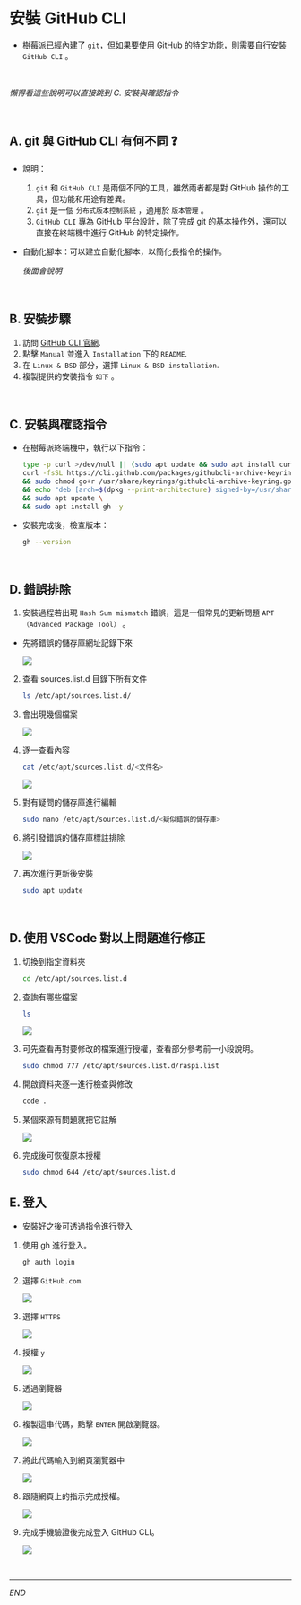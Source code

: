 # 安裝 GitHub CLI

- 樹莓派已經內建了 `git`，但如果要使用 GitHub 的特定功能，則需要自行安裝 `GitHub CLI` 。

</br>

_懶得看這些說明可以直接跳到 C. 安裝與確認指令_

<br>

## A. git 與 GitHub CLI 有何不同 ❓

- 說明：
    1. `git` 和 `GitHub CLI` 是兩個不同的工具，雖然兩者都是對 GitHub 操作的工具，但功能和用途有差異。
    2. `git` 是一個 `分布式版本控制系統` ，適用於 `版本管理` 。 
    3. `GitHub CLI` 專為 GitHub 平台設計，除了完成 git 的基本操作外，還可以直接在終端機中進行 GitHub 的特定操作。

- 自動化腳本：可以建立自動化腳本，以簡化長指令的操作。
  
  _後面會說明_

</br>

## B. 安裝步驟

1. 訪問 [GitHub CLI 官網](https://cli.github.com/).
2. 點擊 `Manual` 並進入 `Installation` 下的 `README`.
3. 在 `Linux & BSD` 部分，選擇 `Linux & BSD installation`.
4. 複製提供的安裝指令 `如下` 。

</br>

## C. 安裝與確認指令
- 在樹莓派終端機中，執行以下指令：

    ```bash
    type -p curl >/dev/null || (sudo apt update && sudo apt install curl -y)
    curl -fsSL https://cli.github.com/packages/githubcli-archive-keyring.gpg | sudo dd of=/usr/share/keyrings/githubcli-archive-keyring.gpg \
    && sudo chmod go+r /usr/share/keyrings/githubcli-archive-keyring.gpg \
    && echo "deb [arch=$(dpkg --print-architecture) signed-by=/usr/share/keyrings/githubcli-archive-keyring.gpg] https://cli.github.com/packages stable main" | sudo tee /etc/apt/sources.list.d/github-cli.list > /dev/null \
    && sudo apt update \
    && sudo apt install gh -y
    ```

- 安裝完成後，檢查版本：

    ```bash
    gh --version
    ```

</br>

## D. 錯誤排除
1. 安裝過程若出現 `Hash Sum mismatch` 錯誤，這是一個常見的更新問題 `APT（Advanced Package Tool）` 。
- 先將錯誤的儲存庫網址記錄下來

  ![](images/img_50.png)


2. 查看 sources.list.d 目錄下所有文件

    ```bash
    ls /etc/apt/sources.list.d/
    ```

3. 會出現幾個檔案

   ![](images/img_51.png)

4. 逐一查看內容

    ```bash
    cat /etc/apt/sources.list.d/<文件名>
    ```

    ![](images/img_52.png)

5. 對有疑問的儲存庫進行編輯

    ```bash
    sudo nano /etc/apt/sources.list.d/<疑似錯誤的儲存庫>
    ```

6. 將引發錯誤的儲存庫標註排除
   
   ![](images/img_53.png)

7. 再次進行更新後安裝

    ```bash
    sudo apt update
    ```

</br>

## D. 使用 VSCode 對以上問題進行修正

1. 切換到指定資料夾

    ```bash
    cd /etc/apt/sources.list.d
    ```

2. 查詢有哪些檔案
    
    ```bash
    ls
    ```
   
   ![](images/img_67.png)

3. 可先查看再對要修改的檔案進行授權，查看部分參考前一小段說明。

    ```bash
    sudo chmod 777 /etc/apt/sources.list.d/raspi.list
    ```

4. 開啟資料夾逐一進行檢查與修改

    ```bash
    code .
    ```


4. 某個來源有問題就把它註解

   ![](images/img_66.png)

5. 完成後可恢復原本授權

    ```bash
    sudo chmod 644 /etc/apt/sources.list.d
    ```

## E. 登入
- 安裝好之後可透過指令進行登入

1. 使用 gh 進行登入。

    ```bash
    gh auth login
    ```

2. 選擇 `GitHub.com`.

    ![](images/img_54.png)

3. 選擇 `HTTPS`

    ![](images/img_55.png)

4. 授權 `y`

   ![](images/img_56.png)

5. 透過瀏覽器

   ![](images/img_57.png)

6. 複製這串代碼，點擊 `ENTER` 開啟瀏覽器。

   ![](images/img_58.png)

7. 將此代碼輸入到網頁瀏覽器中

   ![](images/img_59.png)

8. 跟隨網頁上的指示完成授權。

   ![](images/img_60.png)

9.  完成手機驗證後完成登入 GitHub CLI。

    ![](images/img_61.png)

</br>

---

_END_